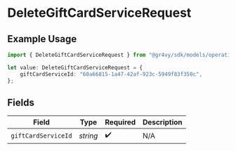 # DeleteGiftCardServiceRequest

## Example Usage

```typescript
import { DeleteGiftCardServiceRequest } from "@gr4vy/sdk/models/operations";

let value: DeleteGiftCardServiceRequest = {
    giftCardServiceId: "60a66815-1a47-42af-923c-5949f83f350c",
};
```

## Fields

| Field               | Type                | Required            | Description         |
| ------------------- | ------------------- | ------------------- | ------------------- |
| `giftCardServiceId` | *string*            | :heavy_check_mark:  | N/A                 |
